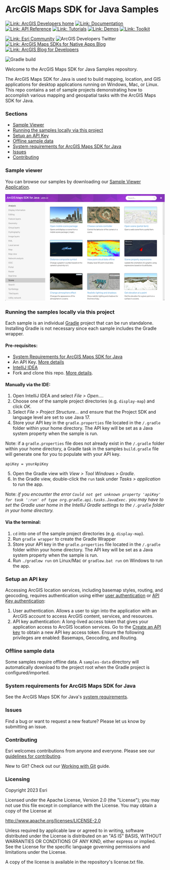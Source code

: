 # ArcGIS Maps SDK for Java Samples

[![Link: ArcGIS Developers home](https://img.shields.io/badge/ArcGIS%20Developers%20Home-633b9b?style=flat-square)](https://developers.arcgis.com)
[![Link: Documentation](https://img.shields.io/badge/Documentation-633b9b?style=flat-square)](https://developers.arcgis.com/java/)
[![Link: API Reference](https://img.shields.io/badge/API%20Reference-633b9b?style=flat-square)](https://developers.arcgis.com/java/api-reference/reference/index.html)
[![Link: Tutorials](https://img.shields.io/badge/Tutorials-633b9b?style=flat-square)](https://developers.arcgis.com/documentation/mapping-apis-and-services/tutorials/)
[![Link: Demos](https://img.shields.io/badge/Demos-633b9b?style=flat-square)](https://github.com/Esri/arcgis-runtime-java-demos)
[![Link: Toolkit](https://img.shields.io/badge/Toolkit-633b9b?style=flat-square)](https://github.com/Esri/arcgis-runtime-toolkit-java)

[![Link: Esri Community](https://img.shields.io/badge/Esri%20Community%20Questions-2d2670?style=flat-square)](https://community.esri.com/t5/arcgis-runtime-sdk-for-java-questions/bd-p/arcgis-runtime-sdk-for-java-questions)
![ArcGIS Developers Twitter](https://img.shields.io/twitter/url?label=ArcGIS%20Developers&logoColor=2d2670&url=https%3A%2F%2Ftwitter.com%2FArcGISDevs)
[![Link: ArcGIS Maps SDKs for Native Apps Blog](https://img.shields.io/badge/ArcGIS%20Runtime%20SDKS%20Blog-2d2670?style=flat-square)](https://community.esri.com/t5/arcgis-runtime-sdks-blog/bg-p/arcgis-runtime-sdks-blog)
[![Link: ArcGIS Blog for Developers](https://img.shields.io/badge/ArcGIS%20Blog%20for%20Developers-2d2670?style=flat-square)](https://www.esri.com/arcgis-blog/developers/)

![Gradle build](https://github.com/Esri/arcgis-runtime-samples-java/workflows/Java%20CI%20with%20Gradle/badge.svg)

Welcome to the ArcGIS Maps SDK for Java Samples repository.

The ArcGIS Maps SDK for Java is used to build mapping, location, and GIS applications for desktop applications running on Windows, Mac, or Linux. This repo contains a set of sample projects demonstrating how to accomplish various mapping and geospatial tasks with the ArcGIS Maps SDK for Java.

### Sections
* [Sample Viewer](#sample-viewer)
* [Running the samples locally via this project](#running-the-samples-locally-via-this-project)
* [Setup an API Key](#setup-an-api-key)
* [Offline sample data](#offline-sample-data)
* [System requirements for ArcGIS Maps SDK for Java](#system-requirements-for-arcgis-maps-sdk-for-java)
* [Issues](#issues)
* [Contributing](#contributing)

### Sample viewer
You can browse our samples by downloading our [Sample Viewer Application](https://arcgisruntime.maps.arcgis.com/home/item.html?id=d34b33f673134862bdb414814d9fbd0a).

![Java Sample Viewer](sample-viewer.png)

### Running the samples locally via this project
Each sample is an individual [Gradle](https://docs.gradle.org/current/userguide/userguide.html) project that can be run standalone. Installing Gradle is not necessary since each sample includes the Gradle wrapper.

#### Pre-requisites:

* [System Requirements for ArcGIS Maps SDK for Java](#system-requirements-for-arcgis-maps-sdk-for-java)
* An API Key. [More details](#setup-an-api-key)
* [IntelliJ IDEA](https://www.jetbrains.com/idea/)
* Fork and clone this repo. [More details](WorkingWithGit.md).

#### Manually via the IDE:

1. Open IntelliJ IDEA and select _File > Open..._.
2. Choose one of the sample project directories (e.g. `display-map`) and click _OK_.
3. Select _File > Project Structure..._ and ensure that the Project SDK and language level are set to use Java 17.
4. Store your API key in the `gradle.properties` file located in the `/.gradle` folder within your home directory. The API key will be set as a Java system property when the sample is run.

Note: if a `gradle.properties` file does not already exist in the `/.gradle` folder within your home directory, a Gradle task in the samples `build.gradle` file will generate one for you to populate with your API key.
   ```
   apiKey = yourApiKey
   ```

5. Open the Gradle view with _View > Tool Windows > Gradle_.
6. In the Gradle view, double-click the `run` task under _Tasks > application_ to run the app.

Note: *if you encounter the error `Could not get unknown property 'apiKey' for task ':run' of type org.gradle.api.tasks.JavaExec.` you may have to set the Gradle user home in the IntelliJ Gradle settings to the `/.gradle` folder in your home directory.*

#### Via the terminal:

1. `cd` into one of the sample project directories (e.g. `display-map`).
2. Run `gradle wrapper` to create the Gradle Wrapper
3. Store your API key in the `gradle.properties` file located in the `/.gradle` folder within your home directory. The API key will be set as a Java system property when the sample is run.
4. Run `./gradlew run` on Linux/Mac or `gradlew.bat run` on Windows to run the app.

### Setup an API key
Accessing ArcGIS location services, including basemap styles, routing, and geocoding, requires authentication using either [user authentication](https://developers.arcgis.com/security-and-authentication/user-authentication/) or [API Key authentication](https://developers.arcgis.com/documentation/security-and-authentication/api-key-authentication/):

1. User authentication. Allows a user to sign into the application with an ArcGIS account to access ArcGIS content, services, and resources.
2. API key authentication: A long-lived access token that gives your application access to ArcGIS location services. Go to the [Create an API key](https://links.esri.com/create-an-api-key/) to obtain a new API key access token. Ensure the following privileges are enabled: Basemaps, Geocoding, and Routing.

### Offline sample data
Some samples require offline data. A `samples-data` directory will automatically download to the project root when the Gradle project is configured/imported.

### System requirements for ArcGIS Maps SDK for Java

See the ArcGIS Maps SDK for Java's [system requirements](https://developers.arcgis.com/java/reference/system-requirements/).

### Issues

Find a bug or want to request a new feature?  Please let us know by submitting an issue.

### Contributing

Esri welcomes contributions from anyone and everyone. Please see our [guidelines for contributing](https://github.com/esri/contributing).

New to Git? Check out our [Working with Git](WorkingWithGit.md) guide.

### Licensing

Copyright 2023 Esri

Licensed under the Apache License, Version 2.0 (the "License"); you may not
use this file except in compliance with the License. You may obtain a copy
of the License at

http://www.apache.org/licenses/LICENSE-2.0

Unless required by applicable law or agreed to in writing, software
distributed under the License is distributed on an "AS IS" BASIS, WITHOUT
WARRANTIES OR CONDITIONS OF ANY KIND, either express or implied. See the
License for the specific language governing permissions and limitations
under the License.

A copy of the license is available in the repository's license.txt file.

